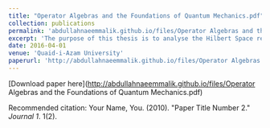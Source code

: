 ```yaml
---
title: "Operator Algebras and the Foundations of Quantum Mechanics.pdf"
collection: publications
permalink: 'abdullahnaeemmalik.github.io/files/Operator Algebras and the Foundations of Quantum Mechanics'
excerpt: 'The purpose of this thesis is to analyse the Hilbert Space requirement for Quantum Mechanics. In particular, we justify sharp observables but question the requirement of completeness of the inner product space and the underlying field. We view our mathematical framework as a dynamical theory but with a mysterious probabilistic interpretation instead of the otherway round. Whenever we speak of "Quantum Mechanics", we mean Non-relativistic Quantum Mechanics. To make things less messy, we assume associativity through-out. No attempt has been made to refer to QFT and statistical quantum mechanics and we use conventional mathematical symbols instead of Dirac's formalism.'
date: 2016-04-01
venue: 'Quaid-i-Azam University'
paperurl: 'http://abdullahnaeemmalik.github.io/files/Operator Algebras and the Foundations of Quantum Mechanics.pdf'
---
```



[Download paper here](http://abdullahnaeemmalik.github.io/files/Operator Algebras and the Foundations of Quantum Mechanics.pdf)

Recommended citation: Your Name, You. (2010). "Paper Title Number 2." <i>Journal 1</i>. 1(2).

